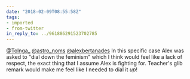 ```yaml
---
date: "2018-02-09T08:55:58Z"
tags:
- imported
- from-twitter
in_reply_to: ../961886291523702785
---
```

[@Tolnga_](https://twitter.com/Tolnga_) [@astro_noms](https://twitter.com/astro_noms) [@alexbertanades](https://twitter.com/alexbertanades) In this specific case Alex was asked to "dial down the feminism" which I think would feel like a lack of respect, the exact thing that I assume Alex is fighting for. Teacher's glib remark would make me feel like I needed to dial it *up*\!
